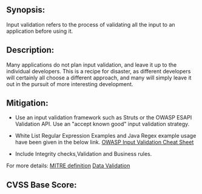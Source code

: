 
<!---
Input validation
-->

Synopsis:
---------------
Input validation refers to the process of validating all the input to an application before using it. 

Description:
------------------

Many applications do not plan input validation, and leave it up to the individual developers. This is a recipe for disaster, as different developers will certainly all choose a different approach, and many will simply leave it out in the pursuit of more interesting development.

Mitigation:
---------------
- Use an input validation framework such as Struts or the OWASP ESAPI Validation API. Use an "accept known good" input validation strategy.

- White List Regular Expression Examples and Java Regex example usage have been given in the below link. 
 [OWASP Input Validation Cheat Sheet](https://www.owasp.org/index.php/Input_Validation_Cheat_Sheet)

- Include Integrity checks,Validation and Business rules.

For more details: [MITRE definition](http://cwe.mitre.org/data/definitions/20.html) 
[Data Validation](https://www.owasp.org/index.php/Data_Validation)

CVSS Base Score:
----------------------------

